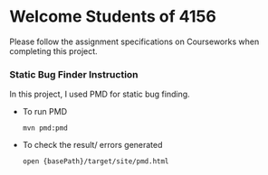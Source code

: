 # Welcome Students of 4156

Please follow the assignment specifications on Courseworks when completing this project.

### Static Bug Finder Instruction

In this project, I used PMD for static bug finding.

- To run PMD

  `mvn pmd:pmd`

- To check the result/ errors generated

  `open {basePath}/target/site/pmd.html`

